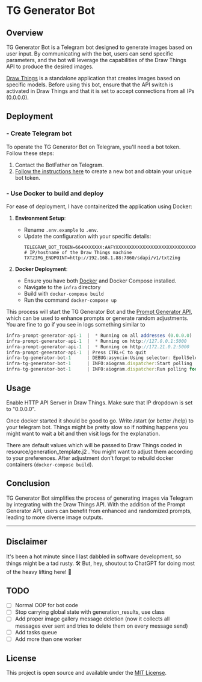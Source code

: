 
# TG Generator Bot

## Overview

TG Generator Bot is a Telegram bot designed to generate images based on user input. By communicating with the bot, users can send specific parameters, and the bot will leverage the capabilities of the Draw Things API to produce the desired images.

[Draw Things](https://drawthings.ai/) is a standalone application that creates images based on specific models. Before using this bot, ensure that the API switch is activated in Draw Things and that it is set to accept connections from all IPs (0.0.0.0).

## Deployment

### - Create Telegram bot 

To operate the TG Generator Bot on Telegram, you'll need a bot token. Follow these steps:

1. Contact the BotFather on Telegram.
2. [Follow the instructions here](https://core.telegram.org/bots#botfather) to create a new bot and obtain your unique bot token.


### - Use Docker to build and deploy

For ease of deployment, I have containerized the application using Docker:

1. **Environment Setup**:
    - Rename `.env.example` to `.env`.
    - Update the configuration with your specific details:
        ```
        TELEGRAM_BOT_TOKEN=664XXXXXXX:AAFYXXXXXXXXXXXXXXXXXXXXXXXXXXXXXX
        # IP/hostname of the Draw Things machine
        TXT2IMG_ENDPOINT=http://192.168.1.88:7860/sdapi/v1/txt2img
        ```

2. **Docker Deployment**:
    - Ensure you have both [Docker](https://docs.docker.com/get-docker/) and Docker Compose installed.
    - Navigate to the `infra` directory
    - Build with `docker-compose build`
    - Run the command `docker-compose up`
    
This process will start the TG Generator Bot and the [Prompt Generator API](https://github.com/jordip/prompt-generator-api), which can be used to enhance prompts or generate random adjustments.
You are fine to go if you see in logs something similar to 
```js
infra-prompt-generator-api-1  |  * Running on all addresses (0.0.0.0)
infra-prompt-generator-api-1  |  * Running on http://127.0.0.1:5000
infra-prompt-generator-api-1  |  * Running on http://172.21.0.2:5000
infra-prompt-generator-api-1  | Press CTRL+C to quit
infra-tg-generator-bot-1      | DEBUG:asyncio:Using selector: EpollSelector
infra-tg-generator-bot-1      | INFO:aiogram.dispatcher:Start polling
infra-tg-generator-bot-1      | INFO:aiogram.dispatcher:Run polling for bot @TestGenerationModelsBot id=6641122475 - 'TestGenerationModels'
```
## Usage
Enable HTTP API Server in Draw Things. Make sure that IP dropdown is set to "0.0.0.0".

Once docker started it should be good to go. Write /start (or better /help) to your telegram bot.
Things might be pretty slow so if nothing happens you might want to wait a bit and then visit logs for the explanation. 

There are default values which will be passed to Draw Things coded in resource/generation_template.j2 . You might want to adjust them according to your preferences. After adjustment don't forget to rebuild docker containers (`docker-compose build`).

## Conclusion

TG Generator Bot simplifies the process of generating images via Telegram by integrating with the Draw Things API. With the addition of the Prompt Generator API, users can benefit from enhanced and randomized prompts, leading to more diverse image outputs.

---
## Disclaimer

It's been a hot minute since I last dabbled in software development, so things might be a tad rusty. 🛠️ But, hey, shoutout to ChatGPT for doing most of the heavy lifting here! 🚀


## TODO 

- [ ] Normal OOP for bot code
- [ ] Stop carrying global state with generation_results, use class
- [ ] Add proper image gallery message deletion (now it collects all messages ever sent and tries to delete them on every message send)
- [ ] Add tasks queue
- [ ] Add more than one worker

## License

This project is open source and available under the [MIT License](LICENSE).

